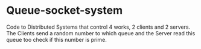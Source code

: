 # Queue-socket-system
Code to Distributed Systems that control 4 works, 2 clients and 2 servers. The Clients send a random number to which queue and the Server read this queue too check if this number is prime.
